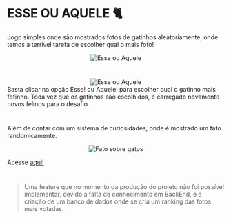 # ESSE OU AQUELE 🐈

Jogo simples onde são mostrados fotos de gatinhos aleatoriamente, onde temos a terrivel tarefa de escolher qual o mais fofo!

<div align="center">

<img src="https://media1.tenor.com/images/fea95c5c2f4dbe245a9f852fb9fdba14/tenor.gif?itemid=25915720" alt="Esse ou Aquele">

</div>

#

<div align="center">

<img src="https://i.ibb.co/TYzML9y/esse-ou-aquele.jpg" alt="Esse ou Aquele">

</div>
Basta clicar na opção Esse! ou Aquele! para escolher qual o gatinho mais fofinho. Toda vez que os gatinhos são escolhidos, é carregado novamente novos felinos para o desafio.

#

Além de contar com um sistema de curiosidades, onde é mostrado um fato randomicamente.

<div align="center">

<img src="https://i.ibb.co/rQcTvH1/fatos.jpg" alt="Fato sobre gatos">

</div>

Acesse <a href="https://esse-ou-aquele.vercel.app/" target="_blank">aqui!</a>
#

>Uma feature que no momento da produção do projeto não foi possível implementar, devido a falta de conhecimento em BackEnd, é a criação de um banco de dados onde se cria um ranking das fotos mais votadas.

